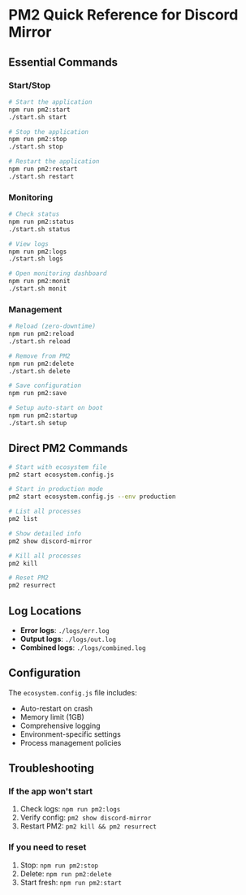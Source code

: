 # PM2 Quick Reference for Discord Mirror

## Essential Commands

### Start/Stop

```bash
# Start the application
npm run pm2:start
./start.sh start

# Stop the application
npm run pm2:stop
./start.sh stop

# Restart the application
npm run pm2:restart
./start.sh restart
```

### Monitoring

```bash
# Check status
npm run pm2:status
./start.sh status

# View logs
npm run pm2:logs
./start.sh logs

# Open monitoring dashboard
npm run pm2:monit
./start.sh monit
```

### Management

```bash
# Reload (zero-downtime)
npm run pm2:reload
./start.sh reload

# Remove from PM2
npm run pm2:delete
./start.sh delete

# Save configuration
npm run pm2:save

# Setup auto-start on boot
npm run pm2:startup
./start.sh setup
```

## Direct PM2 Commands

```bash
# Start with ecosystem file
pm2 start ecosystem.config.js

# Start in production mode
pm2 start ecosystem.config.js --env production

# List all processes
pm2 list

# Show detailed info
pm2 show discord-mirror

# Kill all processes
pm2 kill

# Reset PM2
pm2 resurrect
```

## Log Locations

- **Error logs**: `./logs/err.log`
- **Output logs**: `./logs/out.log`
- **Combined logs**: `./logs/combined.log`

## Configuration

The `ecosystem.config.js` file includes:

- Auto-restart on crash
- Memory limit (1GB)
- Comprehensive logging
- Environment-specific settings
- Process management policies

## Troubleshooting

### If the app won't start

1. Check logs: `npm run pm2:logs`
2. Verify config: `pm2 show discord-mirror`
3. Restart PM2: `pm2 kill && pm2 resurrect`

### If you need to reset

1. Stop: `npm run pm2:stop`
2. Delete: `npm run pm2:delete`
3. Start fresh: `npm run pm2:start`
